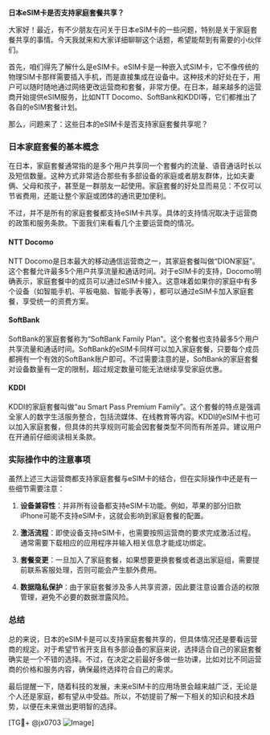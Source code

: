 **日本eSIM卡是否支持家庭套餐共享？**

大家好！最近，有不少朋友在问关于日本eSIM卡的一些问题，特别是关于家庭套餐共享的事情。今天我就来和大家详细聊聊这个话题，希望能帮到有需要的小伙伴们。

首先，咱们得先了解什么是eSIM卡。eSIM卡是一种嵌入式SIM卡，它不像传统的物理SIM卡那样需要插入手机，而是直接集成在设备中。这种技术的好处在于，用户可以随时随地通过网络更改运营商和套餐，非常方便。在日本，越来越多的运营商开始提供eSIM服务，比如NTT Docomo、SoftBank和KDDI等，它们都推出了各自的eSIM套餐计划。

那么，问题来了：这些日本的eSIM卡是否支持家庭套餐共享呢？

### 日本家庭套餐的基本概念

在日本，家庭套餐通常指的是多个用户共享同一个套餐内的流量、语音通话时长以及短信数量。这种方式非常适合那些有多部设备的家庭或者朋友群体，比如夫妻俩、父母和孩子，甚至是一群朋友一起使用。家庭套餐的好处显而易见：不仅可以节省费用，还能让整个家庭或团体的通讯更加便利。

不过，并不是所有的家庭套餐都支持eSIM卡共享。具体的支持情况取决于运营商的政策和服务条款。下面我们来看看几个主要运营商的情况。

#### NTT Docomo

NTT Docomo是日本最大的移动通信运营商之一，其家庭套餐叫做“DION家庭”。这个套餐允许最多5个用户共享流量和通话时间。对于eSIM卡的支持，Docomo明确表示，家庭套餐中的成员可以通过eSIM卡接入。这意味着如果你的家庭中有多个设备（如智能手机、平板电脑、智能手表等），都可以通过eSIM卡加入家庭套餐，享受统一的资费方案。

#### SoftBank

SoftBank的家庭套餐称为“SoftBank Family Plan”。这个套餐也支持最多5个用户共享流量和通话时间。SoftBank的eSIM卡同样可以加入家庭套餐，只要每个成员都拥有一个有效的SoftBank账户即可。不过需要注意的是，SoftBank的家庭套餐对设备数量有一定的限制，超过规定数量可能无法继续享受家庭优惠。

#### KDDI

KDDI的家庭套餐叫做“au Smart Pass Premium Family”。这个套餐的特点是强调全家人的数字生活服务整合，包括流媒体、在线教育等内容。KDDI的eSIM卡也可以加入家庭套餐，但具体的共享规则可能会因套餐类型不同而有所差异。建议用户在开通前仔细阅读相关条款。

### 实际操作中的注意事项

虽然上述三大运营商都支持家庭套餐与eSIM卡的结合，但在实际操作中还是有一些细节需要注意：

1. **设备兼容性**：并非所有设备都支持eSIM卡功能。例如，苹果的部分旧款iPhone可能不支持eSIM卡，这就会影响到家庭套餐的配置。
   
2. **激活流程**：即使设备支持eSIM卡，也需要按照运营商的要求完成激活过程。通常需要下载相应的应用程序并输入相关信息才能成功绑定。

3. **套餐变更**：一旦加入了家庭套餐，如果想要更换套餐或者退出家庭组，需要提前联系客服处理，否则可能会产生额外费用。

4. **数据隐私保护**：由于家庭套餐涉及多人共享资源，因此要注意设置合适的权限管理，避免不必要的数据泄露风险。

### 总结

总的来说，日本的eSIM卡是可以支持家庭套餐共享的，但具体情况还是要看运营商的规定。对于希望节省开支且有多部设备的家庭来说，选择适合自己的家庭套餐确实是一个不错的选择。不过，在决定之前最好多做一些功课，比如对比不同运营商的价格和服务内容，确保最终选择符合自己的需求。

最后提醒一下，随着科技的发展，未来eSIM卡的应用场景会越来越广泛，无论是个人还是家庭，都有望从中受益。所以，不妨提前了解一下相关的知识和技术趋势，以便在未来做出更明智的选择。

[TG💪+ @jx0703 ![Image](https://github.com/user-attachments/assets/dbca1d08-cadb-493c-b0ec-ad6f7a83f270)]